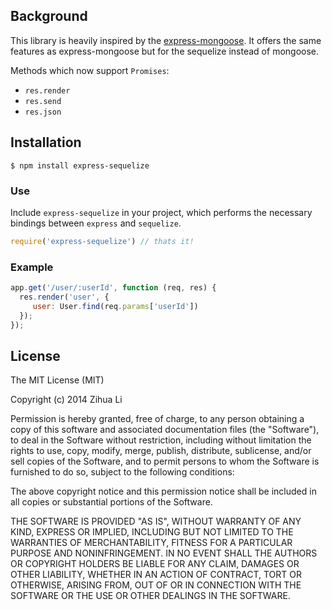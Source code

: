## Background
This library is heavily inspired by the [express-mongoose](https://github.com/LearnBoost/express-mongoose). It offers the same features as express-mongoose but for the sequelize instead of mongoose.

Methods which now support `Promises`:

   - `res.render`
   - `res.send`
   - `res.json`

## Installation

    $ npm install express-sequelize

### Use

Include `express-sequelize` in your project, which performs the necessary bindings between `express` and `sequelize`.

```js
require('express-sequelize') // thats it!
```

### Example

```js
app.get('/user/:userId', function (req, res) {
  res.render('user', {
     user: User.find(req.params['userId'])
  });
});
```

## License

The MIT License (MIT)

Copyright (c) 2014 Zihua Li

Permission is hereby granted, free of charge, to any person obtaining a copy of
this software and associated documentation files (the "Software"), to deal in
the Software without restriction, including without limitation the rights to
use, copy, modify, merge, publish, distribute, sublicense, and/or sell copies of
the Software, and to permit persons to whom the Software is furnished to do so,
subject to the following conditions:

The above copyright notice and this permission notice shall be included in all
copies or substantial portions of the Software.

THE SOFTWARE IS PROVIDED "AS IS", WITHOUT WARRANTY OF ANY KIND, EXPRESS OR
IMPLIED, INCLUDING BUT NOT LIMITED TO THE WARRANTIES OF MERCHANTABILITY, FITNESS
FOR A PARTICULAR PURPOSE AND NONINFRINGEMENT. IN NO EVENT SHALL THE AUTHORS OR
COPYRIGHT HOLDERS BE LIABLE FOR ANY CLAIM, DAMAGES OR OTHER LIABILITY, WHETHER
IN AN ACTION OF CONTRACT, TORT OR OTHERWISE, ARISING FROM, OUT OF OR IN
CONNECTION WITH THE SOFTWARE OR THE USE OR OTHER DEALINGS IN THE SOFTWARE.
